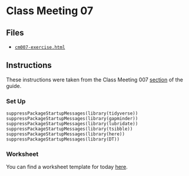 # Class Meeting 07
## Files
* [`cm007-exercise.html`](https://dy-lin.github.io/STAT545-participation/cm007/cm007-exercise.html)

## Instructions
These instructions were taken from the Class Meeting 007 [section](https://stat545guidebook.netlify.com/intro-to-data-wrangling-part-ii.html) of the guide.

### Set Up
```
suppressPackageStartupMessages(library(tidyverse))
suppressPackageStartupMessages(library(gapminder))
suppressPackageStartupMessages(library(lubridate))
suppressPackageStartupMessages(library(tsibble))
suppressPackageStartupMessages(library(here))
suppressPackageStartupMessages(library(DT))
```

### Worksheet

You can find a worksheet template for today [here](https://raw.githubusercontent.com/STAT545-UBC/Classroom/master/tutorials/cm007-exercise.Rmd).
